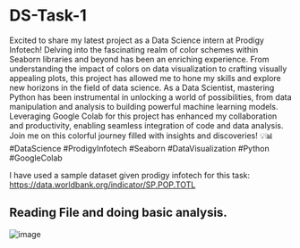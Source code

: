# DS-Task-1
Excited to share my latest project as a Data Science intern at Prodigy Infotech! Delving into the fascinating realm of color schemes within Seaborn libraries and beyond has been an enriching experience. From understanding the impact of colors on data visualization to crafting visually appealing plots, this project has allowed me to hone my skills and explore new horizons in the field of data science. As a Data Scientist, mastering Python has been instrumental in unlocking a world of possibilities, from data manipulation and analysis to building powerful machine learning models. Leveraging Google Colab for this project has enhanced my collaboration and productivity, enabling seamless integration of code and data analysis. Join me on this colorful journey filled with insights and discoveries! 💡📊 #DataScience #ProdigyInfotech #Seaborn #DataVisualization #Python #GoogleColab

I have used a sample dataset given prodigy infotech for this task: https://data.worldbank.org/indicator/SP.POP.TOTL


## Reading File and doing basic analysis.
![image](https://github.com/user-attachments/assets/0799a1ad-226e-4357-865e-35543b1e3167)
